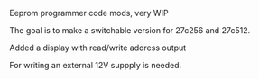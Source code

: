 Eeprom programmer code mods, very WIP

The goal is to make a switchable version for 27c256 and 27c512.

Added a display with read/write address output

For writing an external 12V suppply is needed.


